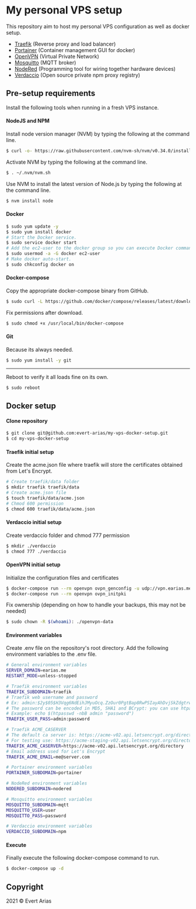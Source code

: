 # My personal VPS setup

This repository aim to host my personal VPS configuration as well as docker setup.

* [Traefik](https://traefik.io/) (Reverse proxy and load balancer)
* [Portainer](https://www.portainer.io/) (Container management GUI for docker)
* [OpenVPN](https://github.com/kylemanna/docker-openvpn) (Virtual Private Network)
* [Mosquitto](https://mosquitto.org/) (MQTT broker)
* [NodeRed](https://nodered.org/) (Programming tool for wiring together hardware devices)
* [Verdaccio](https://verdaccio.org/) (Open source private npm proxy registry)



## Pre-setup requirements

Install the following tools when running in a fresh VPS instance.
#### NodeJS and NPM
Install node version manager (NVM) by typing the following at the command line.
```bash
$ curl -o- https://raw.githubusercontent.com/nvm-sh/nvm/v0.34.0/install.sh | bash
```
Activate NVM by typing the following at the command line.
```bash
$ . ~/.nvm/nvm.sh
```
Use NVM to install the latest version of Node.js by typing the following at the command line.
```bash
$ nvm install node
```
#### Docker
```bash
$ sudo yum update -y
$ sudo yum install docker
# Start the Docker service.
$ sudo service docker start
# Add the ec2-user to the docker group so you can execute Docker commands without using sudo.
$ sudo usermod -a -G docker ec2-user
# Make docker auto-start.
$ sudo chkconfig docker on
```
#### Docker-compose
Copy the appropriate docker-compose binary from GitHub.
```bash
$ sudo curl -L https://github.com/docker/compose/releases/latest/download/docker-compose-$(uname -s)-$(uname -m) -o /usr/local/bin/docker-compose
```
Fix permissions after download.
```bash
$ sudo chmod +x /usr/local/bin/docker-compose
```
#### Git
Because its always needed.
```bash
$ sudo yum install -y git
```

-------------------------------------------

Reboot to verify it all loads fine on its own.

```bash
$ sudo reboot
```



## Docker setup

#### Clone repository
```bash
$ git clone git@github.com:evert-arias/my-vps-docker-setup.git
$ cd my-vps-docker-setup
```
#### Traefik initial setup
Create the acme.json file where traefik will store the certificates obtained from Let's Encrypt.

```bash
# Create traefik/data folder
$ mkdir traefik traefik/data
# Create acme.json file
$ touch traefik/data/acme.json
# Chmod 600 permission
$ chmod 600 traefik/data/acme.json
```

#### Verdaccio initial setup
Create verdaccio folder and chmod 777 permission
```bash
$ mkdir ./verdaccio
$ chmod 777 ./verdaccio
```

#### OpenVPN initial setup
Initialize the configuration files and certificates
```bash
$ docker-compose run --rm openvpn ovpn_genconfig -u udp://vpn.earias.me
$ docker-compose run --rm openvpn ovpn_initpki
```
Fix ownership (depending on how to handle your backups, this may not be needed)
```bash
$ sudo chown -R $(whoami): ./openvpn-data
```

#### Environment variables
Create .env file on the repository's root directory. Add the following environment variables to the .env file.

```bash
# General environment variables
SERVER_DOMAIN=earias.me
RESTART_MODE=unless-stopped

# Traefik environment variables
TRAEFIK_SUBDOMAIN=traefik
# Traefik web username and password
# Ex: admin:$2y$05$H3Vqg6NdEihJMyuOcq.ZzOur0PgtBap8RwPSIayAhDvjSkZdgtrwG 
# The password can be encoded in MD5, SHA1 and BCrypt: you can use htpasswd to generate them.
# Example: echo $(htpasswd -nbB admin "password")
TRAEFIK_USER_PASS=admin:password

# Traefik ACME_CASERVER
# The default ca server is: https://acme-v02.api.letsencrypt.org/directory. 
# For testing use: https://acme-staging-v02.api.letsencrypt.org/directory
TRAEFIK_ACME_CASERVER=https://acme-v02.api.letsencrypt.org/directory
# Email address used for Let's Encrypt
TRAEFIK_ACME_EMAIL=me@server.com

# Portainer environment variables
PORTAINER_SUBDOMAIN=portainer

# NodeRed environment variables
NODERED_SUBDOMAIN=nodered

# Mosquitto environment variables
MOSQUITTO_SUBDOMAIN=mqtt
MOSQUITTO_USER=user
MOSQUITTO_PASS=password

# Verdaccio environment variables
VERDACCIO_SUBDOMAIN=npm
```

#### Execute
Finally execute the following docker-compose command to run.

```bash
$ docker-compose up -d
```



## Copyright

2021 © Evert Arias